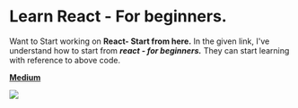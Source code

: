 # Learn React - For beginners.

Want to Start working on **React- Start from here.**
In the given link, I've understand how to start from **_react - for beginners._** They can start learning with reference to above code.

[**Medium**](https://medium.com/@romedy65i/create-your-first-react-app-your-online-portfolio-and-deploying-3bc6fe2701d9)


[<img src="https://cdn-images-1.medium.com/max/1600/1*5ztbgEt4NqpVaxTc64C-XA.png"/>](https://medium.com/@romedy65i/create-your-first-react-app-your-online-portfolio-and-deploying-3bc6fe2701d9)


